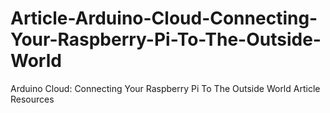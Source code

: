 # Article-Arduino-Cloud-Connecting-Your-Raspberry-Pi-To-The-Outside-World
Arduino Cloud: Connecting Your Raspberry Pi To The Outside World Article Resources
